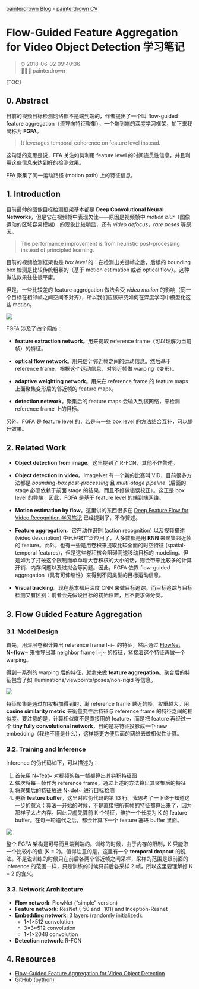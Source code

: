 [painterdrown Blog](https://painterdrown.github.io) - [painterdrown CV](https://painterdrown.github.io/cv)

# Flow-Guided Feature Aggregation for Video Object Detection 学习笔记

> ⏰ 2018-06-02 09:40:36<br/>
> 👨🏻‍💻 painterdrown

[TOC]

## 0. Abstract

目前的视频目标检测网络都不是端到端的，作者提出了一个叫 flow-guided feature aggregation（流导向特征聚集），一个端到端的深度学习框架，加下来我简称为 **FGFA**。

> It leverages temporal coherence on feature level instead.

这句话的意思是说，FFA 关注如何利用 feature level 的时间连贯性信息，并且利用这些信息来达到好的检测效果。

FFA 聚集了同一运动路径 (motion path) 上的特征信息。

## 1. Introduction

目前最帅的图像目标检测框架基本都是 **Deep Convolutional Neural Networks**，但是它在视频帧中表现欠佳——原因是视频帧中 *motion blur*（图像运动的区域容易模糊） 的现象比较明显，还有 *video defocus*，*rare poses* 等原因。

> The performance improvement is from heuristic post-processing instead of principled learning.

目前的视频检测框架也是 *box level* 的：在检测出关键帧之后，后续的 bounding box 检测是比较传统粗暴的（基于 motion estimation 或者 optical flow）。这种做法效果往往很平庸。

但是，一些比较差的 feature aggregation 做法会受 *video motion* 的影响（同一个目标在相邻帧之间空间不对齐），所以我们应该研究如何在深度学习中模型化这些 motion。

![](images/architecture.png)

FGFA 涉及了四个网络：

+  **feature extraction network**。用来提取 reference frame（可以理解为当前帧）的特征。

+ **optical flow network**。用来估计邻近帧之间的运动信息。然后基于 reference frame，根据这个运动信息，对邻近帧做 warping（变形）。

+ **adaptive weighting network**。用来在 reference frame 的 feature maps 上面聚集变形后的邻近帧的 feature maps。

+ **detection network**。聚集后的 feature maps 会输入到该网络，来检测 reference frame 上的目标。

另外，FGFA 是 feature level 的，若是与一些 box level 的方法结合互补，可以提升效果。

## 2. Related Work

+ **Object detection from image**。这里提到了 R-FCN，其他不作赘述。

+ **Object detection in video**。ImageNet 有一个新的比赛叫 VID，目前很多方法都是 *bounding-box post-processing* 且 *multi-stage pipeline*（后面的 stage 必须依赖于前面 stage 的结果，而且不好做错误校正）。这正是 box level 的弊端，因此，FGFA 是基于 feature level 的端到端网络。

+ **Motion estimation by flow**。这里讲的东西很多在 [Deep Feature Flow for Video Recognition 学习笔记](https://painterdrown.github.io/cv/dff) 已经提到了，不作赘述。

+ **Feature aggregation**。它在动作识别 (action recognition) 以及视频描述 (video description) 中已经被广泛应用了，大多数都是用 **RNN** 来聚集邻近帧的 feature。此外，也有一些是用卷积来提取比较全面的时空特征 (spatial-temporal features)，但是这些卷积核会阻碍高速移动目标的 modeling。但是如为了打破这个限制而单单增大卷积核的大小的话，则会带来比较多的计算开销、内存问题以及过拟合等问题。因此，FGFA 依靠 flow-guided aggregation（具有可伸缩性）来得到不同类型的目标运动信息。

+ **Visual tracking**。现在基本都用深度 CNN 来做目标追踪。而目标追踪与目标检测又有区别：前者会先假设目标的初始位置，且不要求做分类。

## 3. Flow Guided Feature Aggregation

### 3.1. Model Design

首先，用深层卷积计算出 reference frame I~i~ 的特征，然后通过 [FlowNet](../papers/FlowNet.pdf) **N~flow~** 来推导出其 neighbor frame I~j~ 的特征，紧接着这个特征再做一个 warping。

得到一系列的 warping 后的特征，就拿来做 **feature aggregation**。聚合后的特征包含了如 illuminations/viewpoints/poses/non-rigid 等信息。

![](images/aggregation.png)

特征聚集是通过加权相加得到的，离 reference frame 越近的帧，权重越大。用 **cosine similarity metric** 来衡量变性后特征与 reference frame 的特征之间的相似度。要注意的是，计算相似度不是直接用的 feature，而是把 feature 再经过一个 **tiny fully convolutional network**，目的是将特征投影成一个 new embedding（我也不懂是什么），这样能更方便后面的网络去做相似性计算。

### 3.2. Training and Inference

Inference 的伪代码如下，可以描述为：

1. 首先用 N~feat~ 对视频的每一帧都算出其卷积特征图
2. 依次将每一帧作为 reference frame，通过上述的方法算出其聚集后的特征
3. 将聚集后的特征放进 N~det~ 进行目标检测
4. 更新 **feature buffer**，这里对应伪代码的第 13 行。我思考了一下终于知道这一步的意义：算法一开始的时候，不是直接把所有帧的特征都算出来了，因为那样子太占内存。因此只虚先算前 K 个特征，维护一个长度为 K 的 feature buffer。在每一轮迭代之后，都会计算下一个 feature 塞进 buffer 里面。

![](images/code.png)

整个 FGFA 架构是可导而且端到端的。训练的时候，由于内存的限制，K 只能取一个比较小的值 (K = 2)。值得注意的是，这里有一个 **temporal dropout** 的说法。不是说训练的时候只在前后各两个邻近帧之间采样，采样的范围是跟前面的 inference 的范围一样，只是训练的时候只前后各采样 2 帧，所以这里要理解好 K = 2 的含义。

### 3.3. Network Architecture

+ **Flow network**: FlowNet (“simple” version)
+ **Feature network**: ResNet (-50 and -101) and Inception-Resnet
+ **Embedding network**: 3 layers (randomly initialized):
    + 1×1×512 convolution
    + 3×3×512 convolution
    + 1×1×2048 convolution
+ **Detection network**: R-FCN

## 4. Resources

+ [Flow-Guided Feature Aggregation for Video Object Detection](../papers/FGFA.pdf)
+ [GitHub (python)](https://github.com/msracver/Flow-Guided-Feature-Aggregation)
